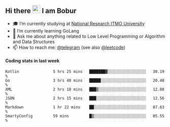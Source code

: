 ## Hi there <img src="https://media.giphy.com/media/hvRJCLFzcasrR4ia7z/giphy.gif" width="25px"> I am Bobur

- :mortar_board: I’m currently studying at [National Research ITMO University](https://itmo.ru/)
- :seedling: I’m currently learning GoLang
- :speech_balloon: Ask me about anything related to Low Level Programming or Algorithm and Data Structures
- :mailbox: How to reach me: [@telegram](https://t.me/bobur_zakirov) (see also [@leetcode](https://leetcode.com/insanis/))      

#### Coding stats in last week

<!--START_SECTION:waka-->

```text
Kotlin               5 hrs 25 mins   ███████▓░░░░░░░░░░░░░░░░░   30.19 %
Go                   3 hrs 40 mins   █████░░░░░░░░░░░░░░░░░░░░   20.48 %
XML                  2 hrs 18 mins   ███▒░░░░░░░░░░░░░░░░░░░░░   12.88 %
JSON                 2 hrs 15 mins   ███░░░░░░░░░░░░░░░░░░░░░░   12.56 %
Markdown             1 hr 22 mins    ██░░░░░░░░░░░░░░░░░░░░░░░   07.63 %
SmartyConfig         59 mins         █▒░░░░░░░░░░░░░░░░░░░░░░░   05.55 %
```

<!--END_SECTION:waka-->
